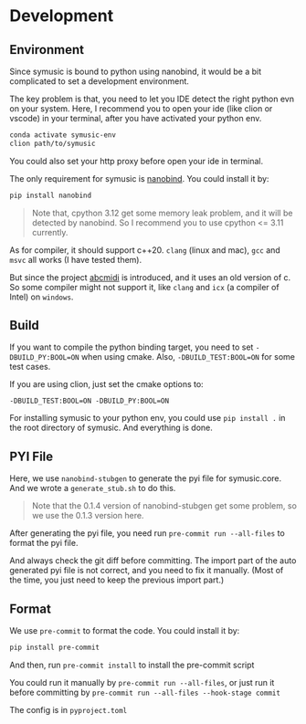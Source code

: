 # Development

## Environment

Since symusic is bound to python using nanobind, it would be a bit complicated to set a development environment.

The key problem is that, you need to let you IDE detect the right python evn on your system.
Here, I recommend you to open your ide (like clion or vscode) in your terminal, after you have activated your python env.

```bash
conda activate symusic-env
clion path/to/symusic
```

You could also set your http proxy before open your ide in terminal.

The only requirement for symusic is [nanobind](https://github.com/wjakob/nanobind). You could install it by:

```bash
pip install nanobind
```

> Note that, cpython 3.12 get some memory leak problem, and it will be detected by nanobind. 
> So I recommend you to use cpython <= 3.11 currently.

As for compiler, it should support c++20. `clang` (linux and mac), `gcc` and `msvc` all works (I have tested them).

But since the project [abcmidi](https://ifdo.ca/~seymour/runabc/top.html) is introduced, and it uses an old version of c. 
So some compiler might not support it, like `clang` and `icx` (a compiler of Intel) on `windows`.

## Build

If you want to compile the python binding target, you need to set `-DBUILD_PY:BOOL=ON` when using cmake.
Also, `-DBUILD_TEST:BOOL=ON` for some test cases.

If you are using clion, just set the cmake options to:
```text
-DBUILD_TEST:BOOL=ON -DBUILD_PY:BOOL=ON
```

For installing symusic to your python env, you could use `pip install .` in the root directory of symusic.
And everything is done.

## PYI File

Here, we use `nanobind-stubgen` to generate the pyi file for symusic.core. And we wrote a `generate_stub.sh` to do this.

> Note that the 0.1.4 version of nanobind-stubgen get some problem, so we use the 0.1.3 version here.

After generating the pyi file, you need run `pre-commit run --all-files` to format the pyi file.

And always check the git diff before committing. 
The import part of the auto generated pyi file is not correct, and you need to fix it manually.
(Most of the time, you just need to keep the previous import part.)

## Format

We use `pre-commit` to format the code. You could install it by:

```bash
pip install pre-commit
```

And then, run `pre-commit install` to install the pre-commit script

You could run it manually by `pre-commit run --all-files`, or just run it before committing by `pre-commit run --all-files --hook-stage commit`

The config is in `pyproject.toml`